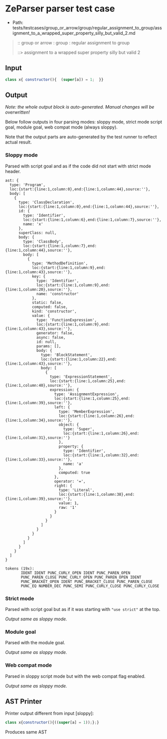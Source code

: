 # ZeParser parser test case

- Path: tests/testcases/group_or_arrow/group/regular_assignment_to_group/assignment_to_a_wrapped_super_property_silly_but_valid_2.md

> :: group or arrow : group : regular assignment to group
>
> ::> assignment to a wrapped super property silly but valid 2

## Input

`````js
class x{ constructor(){  (super[a]) = 1;  }}
`````

## Output

_Note: the whole output block is auto-generated. Manual changes will be overwritten!_

Below follow outputs in four parsing modes: sloppy mode, strict mode script goal, module goal, web compat mode (always sloppy).

Note that the output parts are auto-generated by the test runner to reflect actual result.

### Sloppy mode

Parsed with script goal and as if the code did not start with strict mode header.

`````
ast: {
  type: 'Program',
  loc:{start:{line:1,column:0},end:{line:1,column:44},source:''},
  body: [
    {
      type: 'ClassDeclaration',
      loc:{start:{line:1,column:0},end:{line:1,column:44},source:''},
      id: {
        type: 'Identifier',
        loc:{start:{line:1,column:6},end:{line:1,column:7},source:''},
        name: 'x'
      },
      superClass: null,
      body: {
        type: 'ClassBody',
        loc:{start:{line:1,column:7},end:{line:1,column:44},source:''},
        body: [
          {
            type: 'MethodDefinition',
            loc:{start:{line:1,column:9},end:{line:1,column:43},source:''},
            key: {
              type: 'Identifier',
              loc:{start:{line:1,column:9},end:{line:1,column:20},source:''},
              name: 'constructor'
            },
            static: false,
            computed: false,
            kind: 'constructor',
            value: {
              type: 'FunctionExpression',
              loc:{start:{line:1,column:9},end:{line:1,column:43},source:''},
              generator: false,
              async: false,
              id: null,
              params: [],
              body: {
                type: 'BlockStatement',
                loc:{start:{line:1,column:22},end:{line:1,column:43},source:''},
                body: [
                  {
                    type: 'ExpressionStatement',
                    loc:{start:{line:1,column:25},end:{line:1,column:40},source:''},
                    expression: {
                      type: 'AssignmentExpression',
                      loc:{start:{line:1,column:25},end:{line:1,column:39},source:''},
                      left: {
                        type: 'MemberExpression',
                        loc:{start:{line:1,column:26},end:{line:1,column:34},source:''},
                        object: {
                          type: 'Super',
                          loc:{start:{line:1,column:26},end:{line:1,column:31},source:''}
                        },
                        property: {
                          type: 'Identifier',
                          loc:{start:{line:1,column:32},end:{line:1,column:33},source:''},
                          name: 'a'
                        },
                        computed: true
                      },
                      operator: '=',
                      right: {
                        type: 'Literal',
                        loc:{start:{line:1,column:38},end:{line:1,column:39},source:''},
                        value: 1,
                        raw: '1'
                      }
                    }
                  }
                ]
              }
            }
          }
        ]
      }
    }
  ]
}

tokens (19x):
       IDENT IDENT PUNC_CURLY_OPEN IDENT PUNC_PAREN_OPEN
       PUNC_PAREN_CLOSE PUNC_CURLY_OPEN PUNC_PAREN_OPEN IDENT
       PUNC_BRACKET_OPEN IDENT PUNC_BRACKET_CLOSE PUNC_PAREN_CLOSE
       PUNC_EQ NUMBER_DEC PUNC_SEMI PUNC_CURLY_CLOSE PUNC_CURLY_CLOSE
`````

### Strict mode

Parsed with script goal but as if it was starting with `"use strict"` at the top.

_Output same as sloppy mode._

### Module goal

Parsed with the module goal.

_Output same as sloppy mode._

### Web compat mode

Parsed in sloppy script mode but with the web compat flag enabled.

_Output same as sloppy mode._

## AST Printer

Printer output different from input [sloppy]:

````js
class x{constructor(){((super[a] = 1));};}
````

Produces same AST
